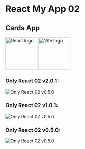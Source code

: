 # React My App 02
## Cards App


<div class="logos">
  <span class="React">
    <a href="https://react.dev/">
      <img
        src="https://github.com/AndriiKot/___Icons__and__Links___/blob/main/icons/react-2.svg"
        alt="React logo"
        width="100"
        height="100"
      />
    </a>
  </span>

  <span class="Vite">
    <a href="https://vitejs.dev/">
      <img
        src="https://github.com/AndriiKot/___Icons__and__Links___/blob/main/icons/vitejs.svg"
        alt="Vite logo"
        width="100"
        height="100"
      />
    </a>
  </span>

</div>

### Only React 02 v2.0.1: 
![Only React 02 v0.5.0](https://github.com/AndriiKot/React_only__02/blob/main/__demo__/images/Only_React_02__v2_0_1__.png)
### Only React 02 v1.0.1: 
![Only React 02 v0.5.0](https://github.com/AndriiKot/React_only__02/blob/main/__demo__/images/Only_React_02__v1_0_1__.png)
### Only React 02 v0.5.0: 
![Only React 02 v0.5.0](https://github.com/AndriiKot/React_only__02/blob/main/__demo__/images/Only_React_02__v0_5_0__.png)


